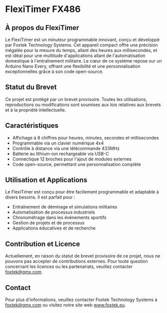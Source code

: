 # FlexiTimer FX486

## À propos du FlexiTimer
Le FlexiTimer est un minuteur programmable innovant, conçu et développé par Foxtek Technology Systems. 
Cet appareil compact offre une précision inégalée pour la mesure du temps, allant des heures aux millisecondes, 
et est idéal pour une multitude d'applications allant de l'automatisation domestique à l'entraînement militaire. 
Le cœur de ce système repose sur un Arduino Nano Every, offrant une flexibilité et une personnalisation exceptionnelles grâce à son code open-source.

## Statut du Brevet
Ce projet est protégé par un brevet provisoire. Toutes les utilisations, 
reproductions ou modifications sont soumises aux lois relatives aux brevets et à la propriété intellectuelle.

## Caractéristiques
- Affichage à 8 chiffres pour heures, minutes, secondes et millisecondes
- Programmable via un clavier numérique 4x4
- Contrôle à distance via une télécommande 433MHz
- Batterie au lithium-ion rechargeable via USB-C
- Connectique 12 broches pour l'ajout de modules externes
- Code open-source, permettant une personnalisation complète

## Utilisation et Applications
Le FlexiTimer est conçu pour être facilement programmable et adaptable à divers besoins. Il est parfait pour :
- Entraînement de déminage et simulations militaires
- Automatisation de processus industriels
- Chronométrage dans les événements sportifs
- Gestion de projets et de processus
- Applications éducatives et de recherche

## Contribution et Licence
Actuellement, en raison du statut de brevet provisoire de ce projet, nous ne pouvons pas accepter de contributions externes. 
Pour toute question concernant les licences ou les partenariats, veuillez contacter foxtek@gmx.com.

## Contact
Pour plus d'informations, veuillez contacter Foxtek Technology Systems à foxtek@gmx.com ou visitez notre site web www.foxtek.eu.
